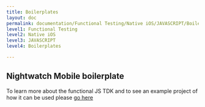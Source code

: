 ```yaml
---
title: Boilerplates
layout: doc
permalink: documentation/Functional Testing/Native iOS/JAVASCRIPT/Boilerplates
level1: Functional Testing
level2: Native iOS
level3: JAVASCRIPT
level4: Boilerplates

---
```

## Nightwatch Mobile boilerplate

To learn more about the functional JS TDK and to see an example project of how it can be used please [go here](https://gecgithub01.walmart.com/otto/boilerplate-nightwatch-mobile)


